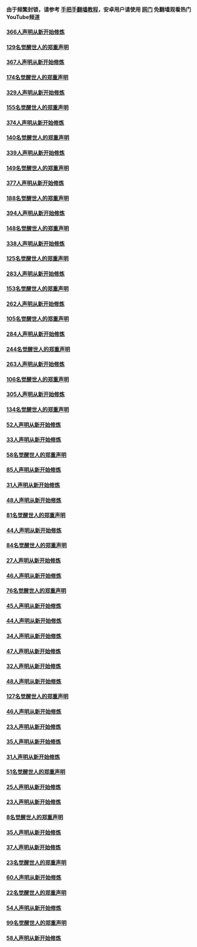 #### 由于频繁封锁，请参考 [手把手翻墙教程](https://github.com/gfw-breaker/guides/wiki/)，安卓用户请使用 [网门](https://github.com/gfw-breaker/nogfw/blob/master/dl.md?t=06120301) 免翻墙观看热门YouTube频道 

#### [366人声明从新开始修炼](../pages/91/426737.md?t=06120301) 

#### [129名觉醒世人的郑重声明](../pages/91/426736.md?t=06120301) 

#### [367人声明从新开始修炼](../pages/91/426421.md?t=06120301) 

#### [174名觉醒世人的郑重声明](../pages/91/426420.md?t=06120301) 

#### [329人声明从新开始修炼](../pages/91/426139.md?t=06120301) 

#### [155名觉醒世人的郑重声明](../pages/91/426138.md?t=06120301) 

#### [374人声明从新开始修炼](../pages/91/425811.md?t=06120301) 

#### [140名觉醒世人的郑重声明](../pages/91/425810.md?t=06120301) 

#### [339人声明从新开始修炼](../pages/91/425690.md?t=06120301) 

#### [149名觉醒世人的郑重声明](../pages/91/425689.md?t=06120301) 

#### [377人声明从新开始修炼](../pages/91/424867.md?t=06120301) 

#### [188名觉醒世人的郑重声明](../pages/91/424866.md?t=06120301) 

#### [394人声明从新开始修炼](../pages/91/423914.md?t=06120301) 

#### [148名觉醒世人的郑重声明](../pages/91/423913.md?t=06120301) 

#### [338人声明从新开始修炼](../pages/91/423540.md?t=06120301) 

#### [125名觉醒世人的郑重声明](../pages/91/423539.md?t=06120301) 

#### [283人声明从新开始修炼](../pages/91/423296.md?t=06120301) 

#### [153名觉醒世人的郑重声明](../pages/91/423295.md?t=06120301) 

#### [262人声明从新开始修炼](../pages/91/423004.md?t=06120301) 

#### [105名觉醒世人的郑重声明](../pages/91/423003.md?t=06120301) 

#### [284人声明从新开始修炼](../pages/91/422707.md?t=06120301) 

#### [244名觉醒世人的郑重声明](../pages/91/422706.md?t=06120301) 

#### [263人声明从新开始修炼](../pages/91/422553.md?t=06120301) 

#### [106名觉醒世人的郑重声明](../pages/91/422552.md?t=06120301) 

#### [305人声明从新开始修炼](../pages/91/422153.md?t=06120301) 

#### [134名觉醒世人的郑重声明](../pages/91/422152.md?t=06120301) 

#### [52人声明从新开始修炼](../pages/91/421846.md?t=06120301) 

#### [33人声明从新开始修炼](../pages/91/421804.md?t=06120301) 

#### [58名觉醒世人的郑重声明](../pages/91/421845.md?t=06120301) 

#### [85人声明从新开始修炼](../pages/91/421769.md?t=06120301) 

#### [31人声明从新开始修炼](../pages/91/421763.md?t=06120301) 

#### [48人声明从新开始修炼](../pages/91/421605.md?t=06120301) 

#### [81名觉醒世人的郑重声明](../pages/91/421656.md?t=06120301) 

#### [44人声明从新开始修炼](../pages/91/421544.md?t=06120301) 

#### [84名觉醒世人的郑重声明](../pages/91/421543.md?t=06120301) 

#### [27人声明从新开始修炼](../pages/91/421465.md?t=06120301) 

#### [46人声明从新开始修炼](../pages/91/421454.md?t=06120301) 

#### [76名觉醒世人的郑重声明](../pages/91/421453.md?t=06120301) 

#### [45人声明从新开始修炼](../pages/91/421452.md?t=06120301) 

#### [44人声明从新开始修炼](../pages/91/421422.md?t=06120301) 

#### [34人声明从新开始修炼](../pages/91/421322.md?t=06120301) 

#### [47人声明从新开始修炼](../pages/91/421264.md?t=06120301) 

#### [32人声明从新开始修炼](../pages/91/421225.md?t=06120301) 

#### [48人声明从新开始修炼](../pages/91/421202.md?t=06120301) 

#### [127名觉醒世人的郑重声明](../pages/91/421224.md?t=06120301) 

#### [46人声明从新开始修炼](../pages/91/421203.md?t=06120301) 

#### [23人声明从新开始修炼](../pages/91/421138.md?t=06120301) 

#### [35人声明从新开始修炼](../pages/91/421122.md?t=06120301) 

#### [31人声明从新开始修炼](../pages/91/421081.md?t=06120301) 

#### [51名觉醒世人的郑重声明](../pages/91/421080.md?t=06120301) 

#### [25人声明从新开始修炼](../pages/91/421020.md?t=06120301) 

#### [23人声明从新开始修炼](../pages/91/420884.md?t=06120301) 

#### [8名觉醒世人的郑重声明](../pages/91/420883.md?t=06120301) 

#### [35人声明从新开始修炼](../pages/91/420809.md?t=06120301) 

#### [37人声明从新开始修炼](../pages/91/420766.md?t=06120301) 

#### [23名觉醒世人的郑重声明](../pages/91/420765.md?t=06120301) 

#### [60人声明从新开始修炼](../pages/91/420727.md?t=06120301) 

#### [22名觉醒世人的郑重声明](../pages/91/420726.md?t=06120301) 

#### [54人声明从新开始修炼](../pages/91/420529.md?t=06120301) 

#### [99名觉醒世人的郑重声明](../pages/91/420528.md?t=06120301) 

#### [58人声明从新开始修炼](../pages/91/420198.md?t=06120301) 

